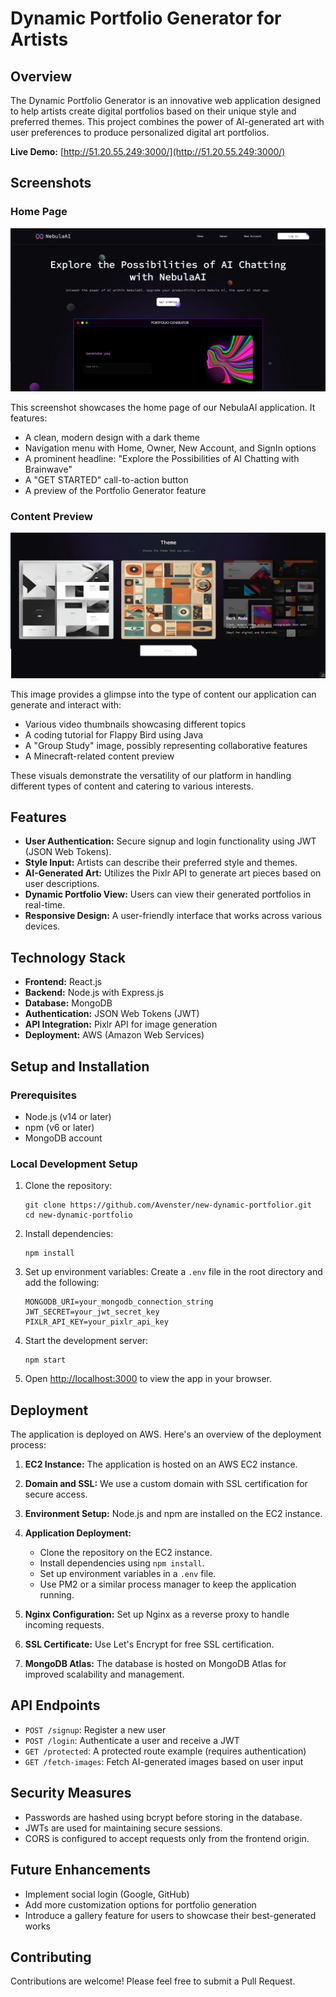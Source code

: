 # Dynamic Portfolio Generator for Artists

## Overview
The Dynamic Portfolio Generator is an innovative web application designed to help artists create digital portfolios based on their unique style and preferred themes. This project combines the power of AI-generated art with user preferences to produce personalized digital art portfolios.

**Live Demo:** [http://51.20.55.249:3000/](http://51.20.55.249:3000/)

## Screenshots

### Home Page
![NebulaAI Home Page](s1.png)

This screenshot showcases the home page of our NebulaAI application. It features:
- A clean, modern design with a dark theme
- Navigation menu with Home, Owner, New Account, and SignIn options
- A prominent headline: "Explore the Possibilities of AI Chatting with Brainwave"
- A "GET STARTED" call-to-action button
- A preview of the Portfolio Generator feature

### Content Preview
![Content Preview](s2.png)

This image provides a glimpse into the type of content our application can generate and interact with:
- Various video thumbnails showcasing different topics
- A coding tutorial for Flappy Bird using Java
- A "Group Study" image, possibly representing collaborative features
- A Minecraft-related content preview

These visuals demonstrate the versatility of our platform in handling different types of content and catering to various interests.

## Features

- **User Authentication:** Secure signup and login functionality using JWT (JSON Web Tokens).
- **Style Input:** Artists can describe their preferred style and themes.
- **AI-Generated Art:** Utilizes the Pixlr API to generate art pieces based on user descriptions.
- **Dynamic Portfolio View:** Users can view their generated portfolios in real-time.
- **Responsive Design:** A user-friendly interface that works across various devices.

## Technology Stack

- **Frontend:** React.js
- **Backend:** Node.js with Express.js
- **Database:** MongoDB
- **Authentication:** JSON Web Tokens (JWT)
- **API Integration:** Pixlr API for image generation
- **Deployment:** AWS (Amazon Web Services)

## Setup and Installation

### Prerequisites

- Node.js (v14 or later)
- npm (v6 or later)
- MongoDB account

### Local Development Setup

1. Clone the repository:
   ```
   git clone https://github.com/Avenster/new-dynamic-portfolior.git
   cd new-dynamic-portfolio
   ```

2. Install dependencies:
   ```
   npm install
   ```

3. Set up environment variables:
   Create a `.env` file in the root directory and add the following:
   ```
   MONGODB_URI=your_mongodb_connection_string
   JWT_SECRET=your_jwt_secret_key
   PIXLR_API_KEY=your_pixlr_api_key
   ```

4. Start the development server:
   ```
   npm start
   ```

5. Open [http://localhost:3000](http://localhost:3000) to view the app in your browser.

## Deployment

The application is deployed on AWS. Here's an overview of the deployment process:

1. **EC2 Instance:** The application is hosted on an AWS EC2 instance.

2. **Domain and SSL:** We use a custom domain with SSL certification for secure access.

3. **Environment Setup:** Node.js and npm are installed on the EC2 instance.

4. **Application Deployment:**
   - Clone the repository on the EC2 instance.
   - Install dependencies using `npm install`.
   - Set up environment variables in a `.env` file.
   - Use PM2 or a similar process manager to keep the application running.

5. **Nginx Configuration:** Set up Nginx as a reverse proxy to handle incoming requests.

6. **SSL Certificate:** Use Let's Encrypt for free SSL certification.

7. **MongoDB Atlas:** The database is hosted on MongoDB Atlas for improved scalability and management.

## API Endpoints

- `POST /signup`: Register a new user
- `POST /login`: Authenticate a user and receive a JWT
- `GET /protected`: A protected route example (requires authentication)
- `GET /fetch-images`: Fetch AI-generated images based on user input

## Security Measures

- Passwords are hashed using bcrypt before storing in the database.
- JWTs are used for maintaining secure sessions.
- CORS is configured to accept requests only from the frontend origin.

## Future Enhancements

- Implement social login (Google, GitHub)
- Add more customization options for portfolio generation
- Introduce a gallery feature for users to showcase their best-generated works

## Contributing

Contributions are welcome! Please feel free to submit a Pull Request.

